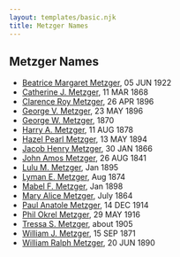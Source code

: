 ```yaml
---
layout: templates/basic.njk
title: Metzger Names
---
```

## Metzger Names
- [Beatrice Margaret Metzger](/people/7/79763948), 05 JUN 1922
- [Catherine J. Metzger](/people/6/62700864), 11 MAR 1868
- [Clarence Roy Metzger](/people/6/64680964), 26 APR 1896
- [George V. Metzger](/people/2/27843040), 23 MAY 1896
- [George W. Metzger](/people/7/79949048), 1870
- [Harry A. Metzger](/people/5/51617487), 11 AUG 1878
- [Hazel Pearl Metzger](/people/3/32407695), 13 MAY 1894
- [Jacob Henry Metzger](/people/1/13773745), 30 JAN 1866
- [John Amos Metzger](/people/2/28893894), 26 AUG 1841
- [Lulu M. Metzger](/people/2/28324145), Jan 1895
- [Lyman E. Metzger](/people/7/77568223), Aug 1874
- [Mabel F. Metzger](/people/6/66583980), Jan 1898
- [Mary Alice Metzger](/people/3/36824832), July 1864
- [Paul Anatole Metzger](/people/3/34600089), 14 DEC 1914
- [Phil Okrel Metzger](/people/5/58597117), 29 MAY 1916
- [Tressa S. Metzger](/people/1/13755640), about 1905
- [William J. Metzger](/people/2/26066694), 15 SEP 1871
- [William Ralph Metzger](/people/6/66898263), 20 JUN 1890